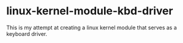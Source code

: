 # linux-kernel-module-kbd-driver
This is my attempt at creating a linux kernel module that serves as a keyboard driver.
